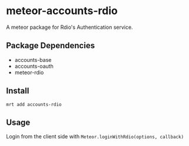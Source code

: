 meteor-accounts-rdio
====================

A meteor package for Rdio's Authentication service.

Package Dependencies
--------------------

* accounts-base
* accounts-oauth
* meteor-rdio

Install
-------
```
mrt add accounts-rdio
```


Usage
-----

Login from the client side with `Meteor.loginWithRdio(options, callback)`



